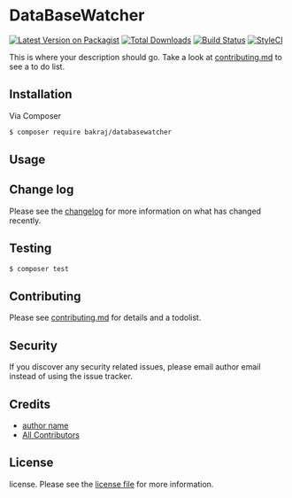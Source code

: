 # DataBaseWatcher

[![Latest Version on Packagist][ico-version]][link-packagist]
[![Total Downloads][ico-downloads]][link-downloads]
[![Build Status][ico-travis]][link-travis]
[![StyleCI][ico-styleci]][link-styleci]

This is where your description should go. Take a look at [contributing.md](contributing.md) to see a to do list.

## Installation

Via Composer

``` bash
$ composer require bakraj/databasewatcher
```

## Usage

## Change log

Please see the [changelog](changelog.md) for more information on what has changed recently.

## Testing

``` bash
$ composer test
```

## Contributing

Please see [contributing.md](contributing.md) for details and a todolist.

## Security

If you discover any security related issues, please email author email instead of using the issue tracker.

## Credits

- [author name][link-author]
- [All Contributors][link-contributors]

## License

license. Please see the [license file](license.md) for more information.

[ico-version]: https://img.shields.io/packagist/v/bakraj/databasewatcher.svg?style=flat-square
[ico-downloads]: https://img.shields.io/packagist/dt/bakraj/databasewatcher.svg?style=flat-square
[ico-travis]: https://img.shields.io/travis/bakraj/databasewatcher/master.svg?style=flat-square
[ico-styleci]: https://styleci.io/repos/12345678/shield

[link-packagist]: https://packagist.org/packages/bakraj/databasewatcher
[link-downloads]: https://packagist.org/packages/bakraj/databasewatcher
[link-travis]: https://travis-ci.org/bakraj/databasewatcher
[link-styleci]: https://styleci.io/repos/12345678
[link-author]: https://github.com/bakraj
[link-contributors]: ../../contributors]